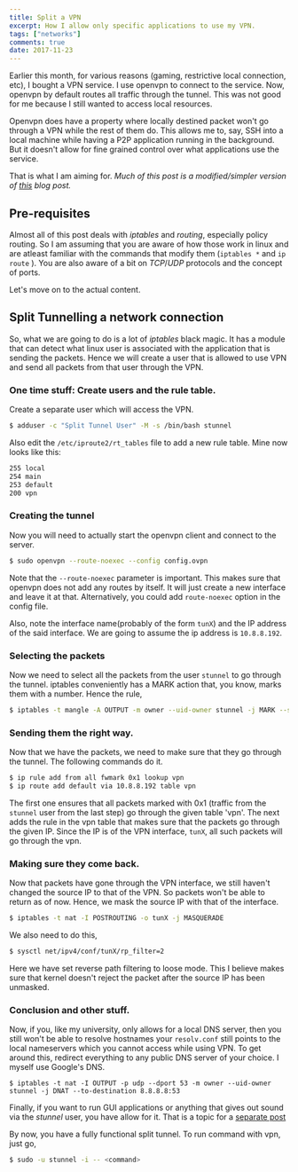 ```yaml
---
title: Split a VPN
excerpt: How I allow only specific applications to use my VPN.
tags: ["networks"]
comments: true
date: 2017-11-23
---
```


Earlier this month, for various reasons (gaming, restrictive local connection, etc), I bought a VPN service.
I use openvpn to connect to the service.
Now, openvpn by default routes all traffic through the tunnel. This was not good for me because I still wanted to
access local resources.

Openvpn does have a property where locally destined packet won't go through a VPN while the rest
of them do. This allows me to, say, SSH into a local machine while having a P2P application running in
the background. But it doesn't allow for fine grained control over what applications use the service.

That is what I am aiming for.
*Much of this post is a modified/simpler version of [this] blog post.*

## Pre-requisites
Almost all of this post deals with *iptables* and *routing*, especially policy routing. So I am assuming that you are
aware of how those work in linux and are atleast familiar with the commands that modify them (`iptables *` and `ip route` ).
You are also aware of a bit on *TCP*/*UDP* protocols and the concept of ports.

Let's move on to the actual content.

## Split Tunnelling a network connection
So, what we are going to do is a lot of *iptables* black magic. It has a module that can detect what linux user is
associated with the application that is sending the packets. Hence we will create a user that is allowed to use
VPN and send all packets from that user through the VPN.

### One time stuff: Create users and the rule table.
Create a separate user which will access the VPN.
```sh
$ adduser -c "Split Tunnel User" -M -s /bin/bash stunnel
```

Also edit the `/etc/iproute2/rt_tables` file to add a new rule table. Mine now looks like this:
```sh
255 local
254 main
253 default
200 vpn
```


### Creating the tunnel
Now you will need to actually start the openvpn client and connect to the server.
```sh
$ sudo openvpn --route-noexec --config config.ovpn
```

Note that the `--route-noexec` parameter is important. This makes sure that openvpn does not add
any routes by itself. It will just create a new interface and leave it at that.
Alternatively, you could add `route-noexec` option in the config file.

Also, note the interface name(probably of the form `tunX`) and the IP address of the said interface.
We are going to assume the ip address is `10.8.8.192`.


### Selecting the packets
Now we need to select all the packets from the user `stunnel` to go through the tunnel. iptables conveniently
has a MARK action that, you know, marks them with a number. Hence the rule,
```sh
$ iptables -t mangle -A OUTPUT -m owner --uid-owner stunnel -j MARK --set-mark 0x1
```

### Sending them the right way.
Now that we have the packets, we need to make sure that they go through the tunnel. The following commands do it.
```sh
$ ip rule add from all fwmark 0x1 lookup vpn
$ ip route add default via 10.8.8.192 table vpn
```

The first one ensures that all packets marked with 0x1 (traffic from the `stunnel` user from the last step)
go through the given table 'vpn'. The next adds the rule in the vpn table that makes sure that the packets
go through the given IP. Since the IP is of the VPN interface, `tunX`, all such packets will go through the vpn.

### Making sure they come back.
Now that packets have gone through the VPN interface, we still haven't changed the source IP to that of
the VPN. So packets won't be able to return as of now. Hence, we mask the source IP with that of the interface.
```sh
$ iptables -t nat -I POSTROUTING -o tunX -j MASQUERADE
```

We also need to do this,
```sh
$ sysctl net/ipv4/conf/tunX/rp_filter=2
```
Here we have set reverse path filtering to loose mode. This I believe makes sure that kernel doesn't reject the packet
after the source IP has been unmasked.

### Conclusion and other stuff.
Now, if you, like my university, only allows for a local DNS server, then you still won't be able to resolve hostnames
your `resolv.conf` still points to the local nameservers which you cannot access while using VPN. To get around this,
redirect everything to any public DNS server of your choice. I myself use Google's DNS.
```
$ iptables -t nat -I OUTPUT -p udp --dport 53 -m owner --uid-owner stunnel -j DNAT --to-destination 8.8.8.8:53
```

Finally, if you want to run GUI applications or anything that gives out sound via the *stunnel* user,
you have allow for it. That is a topic for a [separate post]

By now, you have a fully functional split tunnel. To run command with vpn, just go,
```sh
$ sudo -u stunnel -i -- <command>
```

[this]: https://www.htpcguides.com/force-torrent-traffic-vpn-split-tunnel-ubuntu-14-04/
[separate post]: /allow-x-pulse
